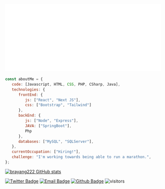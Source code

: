 
<img src="https://github.com/brayang222/Brayan/blob/main/update.svg"/>

```javascript
const aboutMe = {
   code: [Javascript, HTML, CSS, PHP, CSharp, Java],
   technologies: {
      frontEnd: {
         js: ["React", "Next JS"],
         css: ["Bootstrap", "Tailwind"]
      },
      backEnd: {
         js: ["Node", "Express"],
         JAVA: ["SpringBoot"],
         Php
      },
      databases: ["MySQL", "SQLServer"],
   },
   currentOccupation: ["Hiring!"],
   challenge: "I'm working towards being able to run a marathon.",
};
```


[![brayang222 GitHub stats](https://github-readme-stats.vercel.app/api?username=brayang222)](https://github.com/brayang222/github-readme-stats)


[![Twitter Badge](https://img.shields.io/badge/-Twitter-1da1f2?style=flat-square&labelColor=1da1f2&logo=twitter&logoColor=white&link=https://twitter.com/Yaronzz)](https://twitter.com/BrayanGmz_)
[![Email Badge](https://img.shields.io/badge/-Email-c14438?style=flat-square&logo=Gmail&logoColor=white&link=mailto:brayangomez521@gmail.com)](brayangomez521@gmail.com)
[![Github Badge](https://img.shields.io/badge/-Github-232323?style=flat-square&logo=Github&logoColor=white&link=https://space.bilibili.com/7708412)](https://github.com/brayang222)
![visitors](https://visitor-badge.laobi.icu/badge?page_id=brayang222)
<!--
**brayang222/brayang222** is a ✨ _special_ ✨ repository because its `README.md` (this file) appears on your GitHub profile.

Here are some ideas to get you started:

- 🔭 I’m currently working on ...
- 🌱 I’m currently learning ...
- 👯 I’m looking to collaborate on ...
- 🤔 I’m looking for help with ...
- 💬 Ask me about ...
- 📫 How to reach me: ...
- 😄 Pronouns: ...
- ⚡ Fun fact: ...
-->
